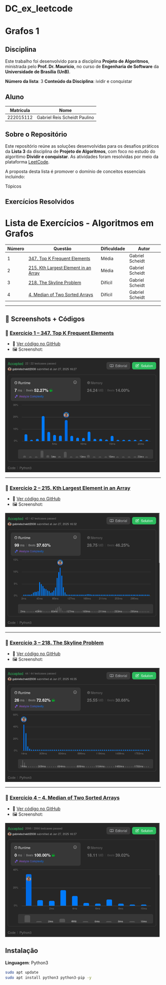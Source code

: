 # DC_ex_leetcode


# Grafos 1

## Disciplina

Este trabalho foi desenvolvido para a disciplina **Projeto de Algoritmos**, ministrada pelo **Prof. Dr. Maurício**, no curso de **Engenharia de Software** da **Universidade de Brasília (UnB)**.

**Número da lista**: 3
**Conteúdo da Disciplina**: ividir e conquistar

## Aluno

| Matrícula   | Nome                          |
|-------------|-------------------------------|
| 222015112  | Gabriel Reis Scheidt Paulino    |


## Sobre o Repositório

Este repositório reúne as soluções desenvolvidas para os desafios práticos da **Lista 3** da disciplina de **Projeto de Algoritmos**, com foco no estudo do algoritimo **Dividir e conquistar**. As atividades foram resolvidas por meio da plataforma [LeetCode](https://leetcode.com/).

A proposta desta lista é promover o domínio de conceitos essenciais incluindo:

Tópicos

## Exercícios Resolvidos

# Lista de Exercícios - Algoritmos em Grafos

| Número | Questão                                                                                                                                                                                                                             | Dificuldade | Autor            |
|--------|-------------------------------------------------------------------------------------------------------------------------------------------------------------------------------------------------------------------------------------|-------------|------------------|
| 1      | [347. Top K Frequent Elements](https://leetcode.com/problems/top-k-frequent-elements/description/?envType=problem-list-v2&envId=divide-and-conquer)                                                                                                     | Média       | Gabriel Scheidt  |
| 2      | [215. Kth Largest Element in an Array](https://leetcode.com/problems/kth-largest-element-in-an-array/description/?envType=problem-list-v2&envId=divide-and-conquer)                                                                                       | Média       | Gabriel Scheidt  |
| 3      | [218. The Skyline Problem](https://leetcode.com/problems/the-skyline-problem/description/?envType=problem-list-v2&envId=divide-and-conquer)                                                   | Difícil     | Gabriel Scheidt  |
| 4      | [4. Median of Two Sorted Arrays](https://leetcode.com/problems/median-of-two-sorted-arrays/description/?envType=problem-list-v2&envId=divide-and-conquer)     | Difícil     | Gabriel Scheidt  |

---

## 📸 Screenshots + Códigos

### 📍 [Exercício 1 – 347. Top K Frequent Elements](https://leetcode.com/problems/top-k-frequent-elements/description/?envType=problem-list-v2&envId=divide-and-conquer)
- 📄 [Ver código no GitHub](https://github.com/projeto-de-algoritmos-2025/DC_ex_leetcode/blob/main/Exercicio_1/347_topk.py)  
- 🖼️ Screenshot:  
<img src="https://github.com/projeto-de-algoritmos-2025/DC_ex_leetcode/blob/main/Exercicio_1/347.png" width="500"/>

---

### 📍 [Exercício 2 – 215. Kth Largest Element in an Array](https://leetcode.com/problems/kth-largest-element-in-an-array/description/?envType=problem-list-v2&envId=divide-and-conquer)
- 📄 [Ver código no GitHub](https://github.com/projeto-de-algoritmos-2025/DC_ex_leetcode/blob/main/Exercicio_2/215_kth_largest.py)  
- 🖼️ Screenshot:  
<img src="https://github.com/projeto-de-algoritmos-2025/DC_ex_leetcode/blob/main/Exercicio_2/215.png" width="500"/>

---

### 📍 [Exercício 3 – 218. The Skyline Problem](https://leetcode.com/problems/the-skyline-problem/description/?envType=problem-list-v2&envId=divide-and-conquer)
- 📄 [Ver código no GitHub](https://github.com/projeto-de-algoritmos-2025/DC_ex_leetcode/blob/main/Exercicio_3/218_skyline.py)  
- 🖼️ Screenshot:  
<img src="https://github.com/projeto-de-algoritmos-2025/DC_ex_leetcode/blob/main/Exercicio_3/218.png" width="500"/>

---

### 📍 [Exercício 4 – 4. Median of Two Sorted Arrays](https://leetcode.com/problems/median-of-two-sorted-arrays/description/?envType=problem-list-v2&envId=divide-and-conquer)
- 📄 [Ver código no GitHub](https://github.com/projeto-de-algoritmos-2025/DC_ex_leetcode/blob/main/Exercicio_4/4_median_sorted_arrays.py)  
- 🖼️ Screenshot:  
<img src="https://github.com/projeto-de-algoritmos-2025/DC_ex_leetcode/blob/main/Exercicio_4/4.png" width="500"/>




## Instalação 
**Linguagem**: Python3<br>

```bash
sudo apt update
sudo apt install python3 python3-pip -y
```


